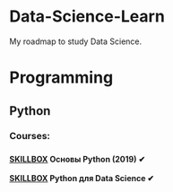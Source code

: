 # Data-Science-Learn
My roadmap to study Data Science.
# Programming

<h2> Python </h2>

<h3>Courses:<h3>
<h4><a href="https://go.skillbox.ru/education/course/ptyhon-basics-2019">SKILLBOX</a> Основы Python (2019) ✔ <br/>  <br/>
 <a href="https://go.skillbox.ru/education/course/python-for-data-science">SKILLBOX</a> Python для Data Science ✔</h4>
